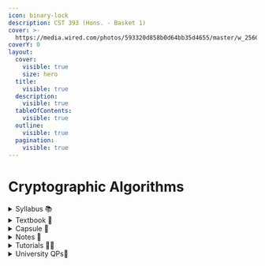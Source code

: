 ```yaml
---
icon: binary-lock
description: CST 393 (Hons. - Basket 1)
cover: >-
  https://media.wired.com/photos/593320d858b0d64bb35d4655/master/w_2560%2Cc_limit/163727876.jpg
coverY: 0
layout:
  cover:
    visible: true
    size: hero
  title:
    visible: true
  description:
    visible: true
  tableOfContents:
    visible: true
  outline:
    visible: true
  pagination:
    visible: true
---
```


# Cryptographic Algorithms

<details>

<summary>Syllabus 📚</summary>

[CST393 ](https://drive.google.com/file/d/1S99J2tbRkZxx7m75ijjpbm0YSoJOppP_/view)👈

</details>

<details>

<summary>Textbook 📖</summary>

[Cryptographic Algorithms Textbooks](https://drive.google.com/drive/folders/113jtbNk3kFhWKaidjWbIWLD0woT74ixb?usp=drive_link) 👈

</details>

<details>

<summary>Capsule 💊</summary>

[Cryptographic Algorithms Short Notes](https://drive.google.com/drive/folders/1IaBa2vk-b1E4DHnlFEAiEgbWfBSB9r7V?usp=drive_link) 👈

</details>

<details>

<summary>Notes 📒</summary>

[Cryptographic Algorithms Notes](https://drive.google.com/drive/folders/1Gjjt3s2rQS9rwx9gafv3u1KYa1S9mCvJ?usp=drive_link) 👈

</details>

<details>

<summary>Tutorials 🧑‍🏫</summary>

[Cryptographic Algorithms CST 393 KTU CS Honour Notes Semester V -Dr Binu V P](https://cryptoalgoktuhonsem5.blogspot.com/2024/07/cryptographic-algorithms-cst-393-ktu.html) 👈

[CST393 Cryptographic Algorithms-CSE Honours Bucket 1 - Princy Ann Thomas](https://youtube.com/playlist?list=PL2YNNMqXo7duAvJbJFDjWxd3l0G-30uZh\&feature=shared) 👈

[Cryptography & Network Security - Neso Academy](https://youtube.com/playlist?list=PLBlnK6fEyqRgJU3EsOYDTW7m6SUmW6kII\&feature=shared) 👈

[CRYPTOGRAPHY & NETWORK SECURITY - Trouble- Free](https://youtube.com/playlist?list=PLmAmHQ-_5ySx_dXmOwSuGGGyE8XsbYT0n\&feature=shared) 👈

</details>

<details>

<summary>University QPs📄</summary>

[Cryptographic Algorithms PYQs](https://drive.google.com/drive/folders/1AXT8r8-YvjFsgWnQ5d4FbexQAQGvJPIA?usp=drive_link) 👈

</details>
